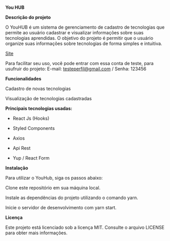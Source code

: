 **You HUB**


**Descrição do projeto**


O YouHUB é um sistema de gerenciamento de cadastro de tecnologias que permite ao usuário cadastrar e visualizar informações sobre suas tecnologias aprendidas. O objetivo do projeto é permitir que o usuário organize suas informações sobre tecnologias de forma simples e intuitiva.


<a href="https://youhub-mu.vercel.app/">Site</a>    

Para facilitar seu uso, você pode entrar com essa conta de teste, para usufruir do projeto: E-mail: testeperfil@gmail.com / Senha: 123456




**Funcionalidades**


Cadastro de novas tecnologias


Visualização de tecnologias cadastradas


**Principais tecnologias usadas:** 


- React Js (Hooks)


- Styled Components


- Axios


- Api Rest


- Yup / React Form




**Instalação**


Para utilizar o YouHub, siga os passos abaixo:


Clone este repositório em sua máquina local.


Instale as dependências do projeto utilizando o comando yarn.


Inicie o servidor de desenvolvimento com yarn start.







**Licença**


Este projeto está licenciado sob a licença MIT. Consulte o arquivo LICENSE para obter mais informações.
